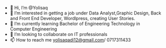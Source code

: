 - 👋 Hi, I’m @Yolisaq
- 👀 I’m interested in getting a job under Data Analyst,Graphic Design, Back and Front End Developer, Wordlpress, creating User Stories.
- 🌱 I’m currently learning Bachelor of Engineering Technology in Computer Engineering
- 💞️ I’m looking to collaborate on IT professionals
- 📫 How to reach me yolisaqadi12@gmail.com/ 0717311433


<!---
Yolisaq/Yolisaq is a ✨ special ✨ repository because its `README.md` (this file) appears on your GitHub profile.
You can click ú your changes.
--->
